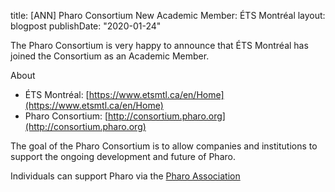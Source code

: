 title: [ANN] Pharo Consortium New Academic Member: ÉTS Montréallayout: blogpostpublishDate: "2020-01-24"The Pharo Consortium is very happy to announce that ÉTS Montréal has joined the Consortium as an Academic Member.About- ÉTS Montréal: [https://www.etsmtl.ca/en/Home](https://www.etsmtl.ca/en/Home)- Pharo Consortium: [http://consortium.pharo.org](http://consortium.pharo.org)The goal of the Pharo Consortium is to allow companies and institutions to support the ongoing development and future of Pharo.Individuals can support Pharo via the [Pharo Association](http://association.pharo.org)